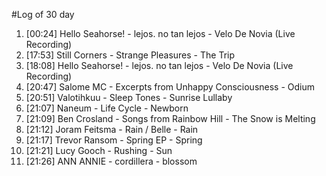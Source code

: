 #Log of 30 day

1. [00:24] Hello Seahorse! - lejos. no tan lejos - Velo De Novia (Live Recording)
1. [17:53] Still Corners - Strange Pleasures - The Trip
1. [18:08] Hello Seahorse! - lejos. no tan lejos - Velo De Novia (Live Recording)
1. [20:47] Salome MC - Excerpts from Unhappy Consciousness - Odium
1. [20:51] Valotihkuu - Sleep Tones - Sunrise Lullaby
1. [21:07] Naneum - Life Cycle - Newborn
1. [21:09] Ben Crosland - Songs from Rainbow Hill - The Snow is Melting
1. [21:12] Joram Feitsma - Rain / Belle - Rain
1. [21:17] Trevor Ransom - Spring EP - Spring
1. [21:21] Lucy Gooch - Rushing - Sun
1. [21:26] ANN ANNIE - cordillera - blossom
